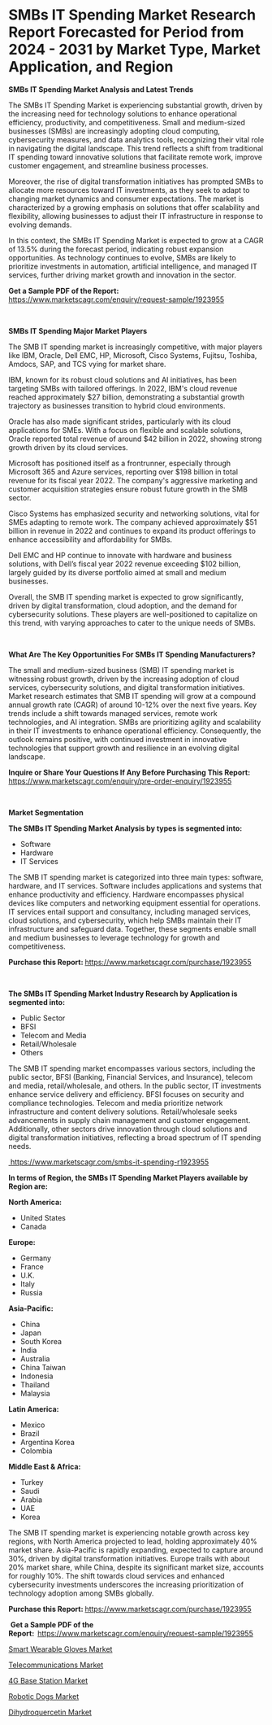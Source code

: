 <p><h1>SMBs IT Spending Market Research Report Forecasted for Period from 2024 -  2031 by Market Type, Market Application, and Region</h1></p><p><strong>SMBs IT Spending Market Analysis and Latest Trends</strong></p>
<p><p>The SMBs IT Spending Market is experiencing substantial growth, driven by the increasing need for technology solutions to enhance operational efficiency, productivity, and competitiveness. Small and medium-sized businesses (SMBs) are increasingly adopting cloud computing, cybersecurity measures, and data analytics tools, recognizing their vital role in navigating the digital landscape. This trend reflects a shift from traditional IT spending toward innovative solutions that facilitate remote work, improve customer engagement, and streamline business processes.</p><p>Moreover, the rise of digital transformation initiatives has prompted SMBs to allocate more resources toward IT investments, as they seek to adapt to changing market dynamics and consumer expectations. The market is characterized by a growing emphasis on solutions that offer scalability and flexibility, allowing businesses to adjust their IT infrastructure in response to evolving demands.</p><p>In this context, the SMBs IT Spending Market is expected to grow at a CAGR of 13.5% during the forecast period, indicating robust expansion opportunities. As technology continues to evolve, SMBs are likely to prioritize investments in automation, artificial intelligence, and managed IT services, further driving market growth and innovation in the sector.</p></p>
<p><strong>Get a Sample PDF of the Report:&nbsp;</strong> <a href="https://www.marketscagr.com/enquiry/request-sample/1923955?utm_campaign=1560&utm_medium=2&utm_source=Github&utm_content=ia&utm_term=24102024&utm_id=smbs-it-spending">https://www.marketscagr.com/enquiry/request-sample/1923955</a></p>
<p>&nbsp;</p>
<p><strong>SMBs IT Spending Major Market Players</strong></p>
<p><p>The SMB IT spending market is increasingly competitive, with major players like IBM, Oracle, Dell EMC, HP, Microsoft, Cisco Systems, Fujitsu, Toshiba, Amdocs, SAP, and TCS vying for market share. </p><p>IBM, known for its robust cloud solutions and AI initiatives, has been targeting SMBs with tailored offerings. In 2022, IBM's cloud revenue reached approximately $27 billion, demonstrating a substantial growth trajectory as businesses transition to hybrid cloud environments.</p><p>Oracle has also made significant strides, particularly with its cloud applications for SMEs. With a focus on flexible and scalable solutions, Oracle reported total revenue of around $42 billion in 2022, showing strong growth driven by its cloud services.</p><p>Microsoft has positioned itself as a frontrunner, especially through Microsoft 365 and Azure services, reporting over $198 billion in total revenue for its fiscal year 2022. The company's aggressive marketing and customer acquisition strategies ensure robust future growth in the SMB sector.</p><p>Cisco Systems has emphasized security and networking solutions, vital for SMEs adapting to remote work. The company achieved approximately $51 billion in revenue in 2022 and continues to expand its product offerings to enhance accessibility and affordability for SMBs.</p><p>Dell EMC and HP continue to innovate with hardware and business solutions, with Dell’s fiscal year 2022 revenue exceeding $102 billion, largely guided by its diverse portfolio aimed at small and medium businesses.</p><p>Overall, the SMB IT spending market is expected to grow significantly, driven by digital transformation, cloud adoption, and the demand for cybersecurity solutions. These players are well-positioned to capitalize on this trend, with varying approaches to cater to the unique needs of SMBs.</p></p>
<p>&nbsp;</p>
<p><strong>What Are The Key Opportunities For SMBs IT Spending Manufacturers?</strong></p>
<p><p>The small and medium-sized business (SMB) IT spending market is witnessing robust growth, driven by the increasing adoption of cloud services, cybersecurity solutions, and digital transformation initiatives. Market research estimates that SMB IT spending will grow at a compound annual growth rate (CAGR) of around 10-12% over the next five years. Key trends include a shift towards managed services, remote work technologies, and AI integration. SMBs are prioritizing agility and scalability in their IT investments to enhance operational efficiency. Consequently, the outlook remains positive, with continued investment in innovative technologies that support growth and resilience in an evolving digital landscape.</p></p>
<p><strong>Inquire or Share Your Questions If Any Before Purchasing This Report:</strong> <a href="https://www.marketscagr.com/enquiry/pre-order-enquiry/1923955?utm_campaign=1560&utm_medium=2&utm_source=Github&utm_content=ia&utm_term=24102024&utm_id=smbs-it-spending">https://www.marketscagr.com/enquiry/pre-order-enquiry/1923955</a></p>
<p>&nbsp;</p>
<p><strong>Market Segmentation</strong></p>
<p><strong>The SMBs IT Spending Market Analysis by types is segmented into:</strong></p>
<p><ul><li>Software</li><li>Hardware</li><li>IT Services</li></ul></p>
<p><p>The SMB IT spending market is categorized into three main types: software, hardware, and IT services. Software includes applications and systems that enhance productivity and efficiency. Hardware encompasses physical devices like computers and networking equipment essential for operations. IT services entail support and consultancy, including managed services, cloud solutions, and cybersecurity, which help SMBs maintain their IT infrastructure and safeguard data. Together, these segments enable small and medium businesses to leverage technology for growth and competitiveness.</p></p>
<p><strong>Purchase this Report:&nbsp;</strong><a href="https://www.marketscagr.com/purchase/1923955?utm_campaign=1560&utm_medium=2&utm_source=Github&utm_content=ia&utm_term=24102024&utm_id=smbs-it-spending">https://www.marketscagr.com/purchase/1923955</a></p>
<p>&nbsp;</p>
<p><strong>The SMBs IT Spending Market Industry Research by Application is segmented into:</strong></p>
<p><ul><li>Public Sector</li><li>BFSI</li><li>Telecom and Media</li><li>Retail/Wholesale</li><li>Others</li></ul></p>
<p><p>The SMB IT spending market encompasses various sectors, including the public sector, BFSI (Banking, Financial Services, and Insurance), telecom and media, retail/wholesale, and others. In the public sector, IT investments enhance service delivery and efficiency. BFSI focuses on security and compliance technologies. Telecom and media prioritize network infrastructure and content delivery solutions. Retail/wholesale seeks advancements in supply chain management and customer engagement. Additionally, other sectors drive innovation through cloud solutions and digital transformation initiatives, reflecting a broad spectrum of IT spending needs.</p></p>
<p><a href="https://www.marketscagr.com/smbs-it-spending-r1923955?utm_campaign=1560&utm_medium=2&utm_source=Github&utm_content=ia&utm_term=24102024&utm_id=smbs-it-spending">&nbsp;https://www.marketscagr.com/smbs-it-spending-r1923955</a></p>
<p><strong>In terms of Region, the SMBs IT Spending Market Players available by Region are:</strong></p>
<p>
    <p> <strong> North America: </strong>
        <ul>
            <li>United States</li>
            <li>Canada</li>
        </ul>
        </p> 
    <p> <strong> Europe: </strong>
        <ul>
            <li>Germany</li>
            <li>France</li>
            <li>U.K.</li>
            <li>Italy</li>
            <li>Russia</li>
        </ul>
        </p> 
    <p> <strong> Asia-Pacific: </strong>
        <ul>
            <li>China</li>
            <li>Japan</li>
            <li>South Korea</li>
            <li>India</li>
            <li>Australia</li>
            <li>China Taiwan</li>
            <li>Indonesia</li>
            <li>Thailand</li>
            <li>Malaysia</li>
        </ul>
        </p> 
    <p> <strong> Latin America: </strong>
        <ul>
            <li>Mexico</li>
            <li>Brazil</li>
            <li>Argentina Korea</li>
            <li>Colombia</li>
        </ul>
        </p> 
    <p> <strong> Middle East & Africa: </strong>
        <ul>
            <li>Turkey</li>
            <li>Saudi</li>
            <li>Arabia</li>
            <li>UAE</li>
            <li>Korea</li>
        </ul>
    </p>
    </p>
<p><p>The SMB IT spending market is experiencing notable growth across key regions, with North America projected to lead, holding approximately 40% market share. Asia-Pacific is rapidly expanding, expected to capture around 30%, driven by digital transformation initiatives. Europe trails with about 20% market share, while China, despite its significant market size, accounts for roughly 10%. The shift towards cloud services and enhanced cybersecurity investments underscores the increasing prioritization of technology adoption among SMBs globally.</p></p>
<p><strong>Purchase this Report: </strong><a href="https://www.marketscagr.com/purchase/1923955?utm_campaign=1560&utm_medium=2&utm_source=Github&utm_content=ia&utm_term=24102024&utm_id=smbs-it-spending">https://www.marketscagr.com/purchase/1923955</a></p>
<p>&nbsp;<strong>Get a Sample PDF of the Report:&nbsp;&nbsp;</strong><a href="https://www.marketscagr.com/enquiry/request-sample/1923955?utm_campaign=1560&utm_medium=2&utm_source=Github&utm_content=ia&utm_term=24102024&utm_id=smbs-it-spending">https://www.marketscagr.com/enquiry/request-sample/1923955</a></p>
<p><strong></strong></p>
<p><p><a href="https://github.com/dringals/Market-Research-Report-List-6/blob/main/smart-wearable-gloves-market.md?utm_campaign=1560&utm_medium=2&utm_source=Github&utm_content=ia&utm_term=24102024&utm_id=smbs-it-spending">Smart Wearable Gloves Market</a></p><p><a href="https://www.linkedin.com/pulse/telecommunications-market-drivers-challenges-forecast-2024-2031-xuo2e?utm_campaign=1560&utm_medium=2&utm_source=Github&utm_content=ia&utm_term=24102024&utm_id=smbs-it-spending">Telecommunications Market</a></p><p><a href="https://www.linkedin.com/pulse/4g-base-station-market-regional-outlook-competition-2024-2031-fskde?utm_campaign=1560&utm_medium=2&utm_source=Github&utm_content=ia&utm_term=24102024&utm_id=smbs-it-spending">4G Base Station Market</a></p><p><a href="https://issuu.com/reportprime-2/docs/robotic-dogs-market-size-2030.pptx_103fd594d567da?utm_campaign=1560&utm_medium=2&utm_source=Github&utm_content=ia&utm_term=24102024&utm_id=smbs-it-spending">Robotic Dogs Market</a></p><p><a href="https://www.linkedin.com/pulse/influencing-factors-dihydroquercetin-market-insights-g27tf?utm_campaign=1560&utm_medium=2&utm_source=Github&utm_content=ia&utm_term=24102024&utm_id=smbs-it-spending">Dihydroquercetin Market</a></p></p>